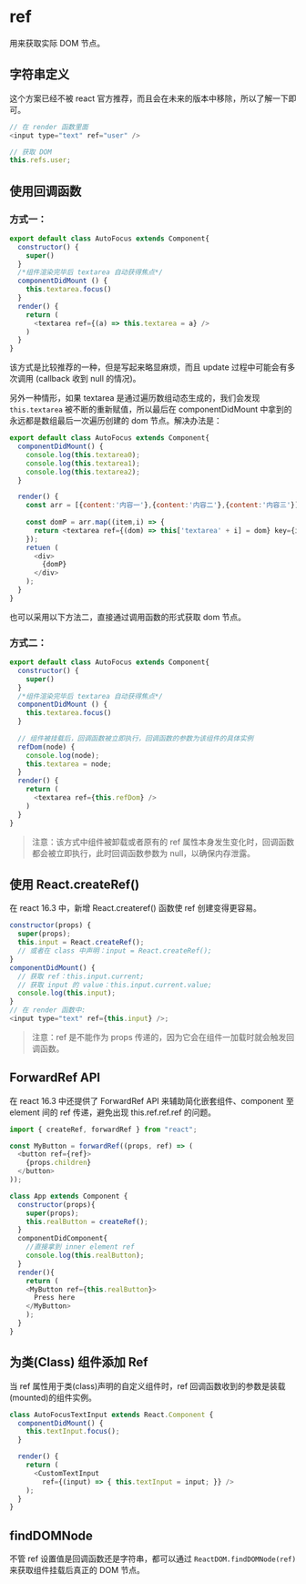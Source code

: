 # ref
用来获取实际 DOM 节点。

## 字符串定义
这个方案已经不被 react 官方推荐，而且会在未来的版本中移除，所以了解一下即可。

``` js
// 在 render 函数里面
<input type="text" ref="user" />

// 获取 DOM
this.refs.user;
```

## 使用回调函数
### 方式一：
``` js
export default class AutoFocus extends Component{
  constructor() {
    super()
  }
  /*组件渲染完毕后 textarea 自动获得焦点*/ 
  componentDidMount () {
    this.textarea.focus()
  }
  render() {
    return (
      <textarea ref={(a) => this.textarea = a} />
    )
  }
}
```

该方式是比较推荐的一种，但是写起来略显麻烦，而且 update 过程中可能会有多次调用 (callback 收到 null 的情况)。

另外一种情形，如果 textarea 是通过遍历数组动态生成的，我们会发现 `this.textarea` 被不断的重新赋值，所以最后在 componentDidMount 中拿到的永远都是数组最后一次遍历创建的 dom 节点。解决办法是：

``` js
export default class AutoFocus extends Component{
  componentDidMount() {
    console.log(this.textarea0);
    console.log(this.textarea1);
    console.log(this.textarea2);
  }

  render() {
    const arr = [{content:'内容一'},{content:'内容二'},{content:'内容三'}];
    
    const domP = arr.map((item,i) => {
      return <textarea ref={(dom) => this['textarea' + i] = dom} key={i}>{item.content}</textarea>
    });
    retuen (
      <div>
        {domP}
      </div>
    );
  }
}
```

也可以采用以下方法二，直接通过调用函数的形式获取 dom 节点。

### 方式二：
``` js
export default class AutoFocus extends Component{
  constructor() {
    super()
  }
  /*组件渲染完毕后 textarea 自动获得焦点*/ 
  componentDidMount () {
    this.textarea.focus()
  }
  
  // 组件被挂载后，回调函数被立即执行，回调函数的参数为该组件的具体实例
  refDom(node) { 
    console.log(node);
    this.textarea = node;
  }
  render() {
    return (
      <textarea ref={this.refDom} />
    )
  }
}
```

> 注意：该方式中组件被卸载或者原有的 ref 属性本身发生变化时，回调函数都会被立即执行，此时回调函数参数为 null，以确保内存泄露。

## 使用 React.createRef()
在 react 16.3 中，新增 React.createref() 函数使 ref 创建变得更容易。

``` js
constructor(props) {
  super(props);
  this.input = React.createRef();
  // 或者在 class 中声明：input = React.createRef();
}
componentDidMount() {
  // 获取 ref：this.input.current;
  // 获取 input 的 value：this.input.current.value;
  console.log(this.input);
}
// 在 render 函数中:
<input type="text" ref={this.input} />;
```

> 注意：ref 是不能作为 props 传递的，因为它会在组件一加载时就会触发回调函数。

## ForwardRef API 
在 react 16.3 中还提供了 ForwardRef API 来辅助简化嵌套组件、component 至 element 间的 ref 传递，避免出现 this.ref.ref.ref 的问题。

``` js
import { createRef, forwardRef } from "react";

const MyButton = forwardRef((props, ref) => (
  <button ref={ref}>
    {props.children}
  </button>
));

class App extends Component {
  constructor(props){
    super(props);
    this.realButton = createRef();
  }
  componentDidComponent{
    //直接拿到 inner element ref
    console.log(this.realButton);
  }
  render(){
    return (
    <MyButton ref={this.realButton}>
      Press here
    </MyButton>
    );
  }
}
```

## 为类(Class) 组件添加 Ref
当 ref 属性用于类(class)声明的自定义组件时，ref 回调函数收到的参数是装载(mounted)的组件实例。


``` js
class AutoFocusTextInput extends React.Component {
  componentDidMount() {
    this.textInput.focus();
  }

  render() {
    return (
      <CustomTextInput
        ref={(input) => { this.textInput = input; }} />
    );
  }
}
```

## findDOMNode
不管 ref 设置值是回调函数还是字符串，都可以通过 `ReactDOM.findDOMNode(ref)` 来获取组件挂载后真正的 DOM 节点。